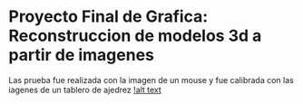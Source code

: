 # Proyecto Final de Grafica: Reconstruccion de modelos 3d a partir de imagenes
Las prueba fue realizada con la imagen de un mouse y fue calibrada con las iagenes de un tablero de ajedrez
[!alt text](https://github.com/Arianamilagros/Reconstruccion-3D-de-un-objeto/blob/master/prueba.PNG)
